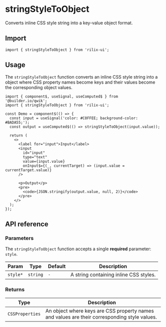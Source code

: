 # stringStyleToObject

Converts inline CSS style string into a key-value object format.

## Import

```tsx
import { stringStyleToObject } from 'rilix-ui';
```

## Usage

The `stringStyleToObject` function converts an inline CSS style string into a object where CSS property names become keys and their values become the corresponding object values.

```tsx
import { component$, useSignal, useComputed$ } from '@builder.io/qwik';
import { stringStyleToObject } from 'rilix-ui';

const Demo = component$(() => {
  const input = useSignal('color: #C0FFEE; background-color: #BADA55;');
  const output = useComputed$(() => stringStyleToObject(input.value));

  return (
    <>
      <label for="input">Input</label>
      <input
        id="input"
        type="text"
        value={input.value}
        onInput$={(_, currentTarget) => (input.value = currentTarget.value)}
      />

      <p>Output</p>
      <pre>
        <code>{JSON.stringify(output.value, null, 2)}</code>
      </pre>
    </>
  );
});
```

## API reference

### Parameters

The `stringStyleToObject` function accepts a single **required** parameter: `style`.

| Param    | Type     | Default | Description                            |
| -------- | -------- | ------- | -------------------------------------- |
| `style*` | `string` | `-`     | A string containing inline CSS styles. |

### Returns

| Type            | Description                                                                                  |
| --------------- | -------------------------------------------------------------------------------------------- |
| `CSSProperties` | An object where keys are CSS property names and values are their corresponding style values. |
